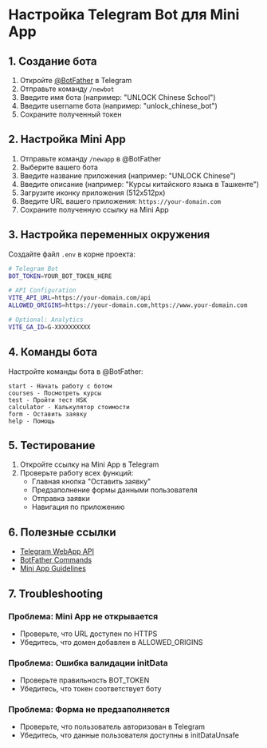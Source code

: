 # Настройка Telegram Bot для Mini App

## 1. Создание бота

1. Откройте [@BotFather](https://t.me/BotFather) в Telegram
2. Отправьте команду `/newbot`
3. Введите имя бота (например: "UNLOCK Chinese School")
4. Введите username бота (например: "unlock_chinese_bot")
5. Сохраните полученный токен

## 2. Настройка Mini App

1. Отправьте команду `/newapp` в @BotFather
2. Выберите вашего бота
3. Введите название приложения (например: "UNLOCK Chinese")
4. Введите описание (например: "Курсы китайского языка в Ташкенте")
5. Загрузите иконку приложения (512x512px)
6. Введите URL вашего приложения: `https://your-domain.com`
7. Сохраните полученную ссылку на Mini App

## 3. Настройка переменных окружения

Создайте файл `.env` в корне проекта:

```bash
# Telegram Bot
BOT_TOKEN=YOUR_BOT_TOKEN_HERE

# API Configuration
VITE_API_URL=https://your-domain.com/api
ALLOWED_ORIGINS=https://your-domain.com,https://www.your-domain.com

# Optional: Analytics
VITE_GA_ID=G-XXXXXXXXXX
```

## 4. Команды бота

Настройте команды бота в @BotFather:

```
start - Начать работу с ботом
courses - Посмотреть курсы
test - Пройти тест HSK
calculator - Калькулятор стоимости
form - Оставить заявку
help - Помощь
```

## 5. Тестирование

1. Откройте ссылку на Mini App в Telegram
2. Проверьте работу всех функций:
   - Главная кнопка "Оставить заявку"
   - Предзаполнение формы данными пользователя
   - Отправка заявки
   - Навигация по приложению

## 6. Полезные ссылки

- [Telegram WebApp API](https://core.telegram.org/bots/webapps)
- [BotFather Commands](https://core.telegram.org/bots/features#botfather)
- [Mini App Guidelines](https://core.telegram.org/bots/webapps#mini-apps)

## 7. Troubleshooting

### Проблема: Mini App не открывается
- Проверьте, что URL доступен по HTTPS
- Убедитесь, что домен добавлен в ALLOWED_ORIGINS

### Проблема: Ошибка валидации initData
- Проверьте правильность BOT_TOKEN
- Убедитесь, что токен соответствует боту

### Проблема: Форма не предзаполняется
- Проверьте, что пользователь авторизован в Telegram
- Убедитесь, что данные пользователя доступны в initDataUnsafe
